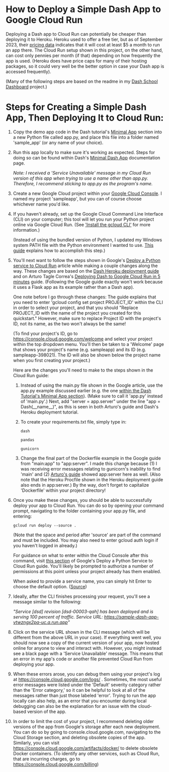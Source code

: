 # How to Deploy a Simple Dash App to Google Cloud Run

Deploying a Dash app to Cloud Run can potentially be cheaper than deploying it to Heroku. Heroku used to offer a free tier, but as of September 2023, their [pricing data](https://www.heroku.com/pricing) indicates that it will cost at least $5 a month to run an app there. The Cloud Run setup shown in this project, on the other hand, can cost only pennies per month (if that) depending on how frequently the app is used. (Heroku does have price caps for many of their hosting packages, so it could very well be the better option in case your Dash app is accessed frequently). 

(Many of the following steps are based on the readme in my [Dash School Dashboard](https://github.com/kburchfiel/dash_school_dashboard) project.)

# Steps for Creating a Simple Dash App, Then Deploying It to Cloud Run:

1. Copy the demo app code in the Dash tutorial's [Minimal App](https://dash.plotly.com/minimal-app) section into a new Python file called app.py, and place this file into a folder named 'sample_app' (or any name of your choice). 

2. Run this app locally to make sure it's working as expected. Steps for doing so can be found within Dash's [Minimal Dash App](https://dash.plotly.com/minimal-app) documentation page. 

    *Note: I received a 'Service Unavailable' message in my Cloud Run version of this app when trying to use a name other than app.py. Therefore, I recommend sticking to app.py as the program's name.*

1. Create a new Google Cloud project within your [Google Cloud Console](https://console.cloud.google.com/). I named my project 'sampleapp', but you can of course choose whichever name you'd like.

1. If you haven't already, set up the Google Cloud Command Line Interface (CLI) on your computer; this tool will let you run your Python project online via Google Cloud Run. (See ['Install the gcloud CLI'](https://cloud.google.com/sdk/docs/install) for more information.) 

    (Instead of using the bundled version of Python, I updated my Windows system PATH file with the Python environment I wanted to use. [This guide](https://leifengblog.net/blog/Installing-Google-Cloud-SDK-to-Use-Python-from-Anaconda/) explains how to accomplish this step.)

1. You'll next want to follow the steps shown in Google's [Deploy a Python service to Cloud Run](https://cloud.google.com/run/docs/quickstarts/build-and-deploy/deploy-python-service) article while making a couple changes along the way. These changes are based on the [Dash Heroku deployment guide](https://dash.plotly.com/deployment#heroku-for-sharing-public-dash-apps-for-free) and on Arturo Tagle Correa's [Deploying Dash to Google Cloud Run in 5 minutes](https://medium.com/kunder/deploying-dash-to-cloud-run-5-minutes-c026eeea46d4) guide. (Following the Google guide exactly won't work because it uses a Flask app as its example rather than a Dash app).

    One note before I go through these changes: The guide explains that you need to enter 'gcloud config set project PROJECT_ID' within the CLI in order to select your project, and that you should "Replace PROJECT_ID with the name of the project you created for this quickstart." However, make sure to replace Project ID with the project's ID, not its name, as the two won't always be the same! 
    
    (To find your project's ID, go to https://console.cloud.google.com/welcome and select your project within the top dropdown menu. You'll then be taken to a 'Welcome' page that shows your project's name (e.g. sampleapp) and its ID (e.g. sampleapp-398021). The ID will also be shown below the project name when you first creating your project.)


    Here are the changes you'll need to make to the steps shown in the Cloud Run guide:

    1. Instead of using the main.py file shown in the Google article, use the app.py example discussed earlier (e.g. the one [within the Dash Tutorial's Minimal App section](https://dash.plotly.com/minimal-app)). (Make sure to call it 'app.py' instead of 'main.py'.) Next, add  "server = app.server" under the line "app = Dash(\_\_name\_\_)", as this is seen in both Arturo's guide and Dash's Heroku deployment tutorial. 

    1. To create your requirements.txt file, simply type in:

        ```
        dash

        pandas

        gunicorn
        ```

    1. Change the final part of the Dockerfile example in the Google guide from "main:app" to "app:server". I made this change because (1) I was receiving error messages relating to gunicorn's inability to find 'main' and (2) [Arturo's guide](https://medium.com/kunder/deploying-dash-to-cloud-run-5-minutes-c026eeea46d4) showed app:server here as well. (Also note that the Heroku Procfile shown in the Heroku deployment guide also ends in app:server.) By the way, don't forget to capitalize 'Dockerfile' within your project directory!


1. Once you make these changes, you should be able to successfully deploy your app to Cloud Run. You can do so by opening your command prompt, navigating to the folder containing your app.py file, and entering:

    `gcloud run deploy --source .`

    (Note that the space and period after 'source' are part of the command and must be included. You may also need to enter gcloud auth login if you haven't logged in already.)

    For guidance on what to enter within the Cloud Console after this command, visit [this section](https://cloud.google.com/run/docs/quickstarts/build-and-deploy/deploy-python-service#deploy) of Google's Deploy a Python Service to Cloud Run guide. You'll likely be prompted to authorize a number of permissions at this point unless your project already has them enabled.

    When asked to provide a service name, you can simply hit Enter to choose the default option. ([Source](https://cloud.google.com/run/docs/quickstarts/build-and-deploy/deploy-python-service))

1. Ideally, after the CLI finishes processing your request, you'll see a message similar to the following:

    *"Service [dsd] revision [dsd-00003-qah] has been deployed and is serving 100 percent of traffic.
    Service URL: https://sample-dash-app-vtwzngx2pa-uc.a.run.app"*

1. Click on the service URL shown in the CLI message (which will be different from the above URL in your case). If everything went well, you should now see a copy of the current version of your app, now hosted online for anyone to view and interact with. However, you might instead see a black page with a 'Service Unavailable' message. This means that an error in my app's code or another file prevented Cloud Run from deploying your app.

1. When these errors arose, you can debug them using your project's log at https://console.cloud.google.com/logs/ . Sometimes, the most useful error messages were listed under the 'Default' severity category rather than the 'Error category,' so it can be helpful to look at all of the messages rather than just those labeled 'error'. Trying to run the app locally can also help, as an error that you encounter during local debugging can also be the explanation for an issue with the cloud-based version of the app.

1. In order to limit the cost of your project, I recommend deleting older versions of the app from Google's storage after each new deployment. You can do so by going to console.cloud.google.com, navigating to the Cloud Storage section, and deleting obsolete copies of the app. Similarly, you can visit https://console.cloud.google.com/artifacts/docker/ to delete obsolete Docker containers. (To identify any other services, such as Cloud Run, that are incurring charges, go to https://console.cloud.google.com/billing)